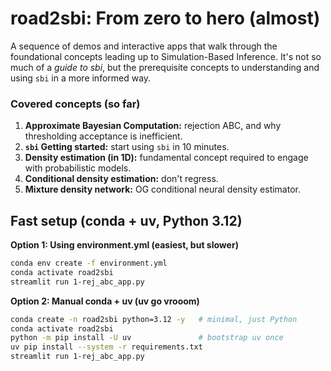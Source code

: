 # road2sbi: From zero to hero (almost)

A sequence of demos and interactive apps that walk through the foundational concepts leading up to Simulation-Based Inference. It's not so much of a *guide to sbi*, but the prerequisite concepts to understanding and using `sbi` in a more informed way.

### Covered concepts (so far)
1. **Approximate Bayesian Computation:** rejection ABC, and why thresholding acceptance is inefficient.
2. **`sbi` Getting started:** start using `sbi` in 10 minutes.
3. **Density estimation (in 1D):** fundamental concept required to engage with probabilistic models.
4. **Conditional density estimation:** don't regress.
5. **Mixture density network:** OG conditional neural density estimator.

## Fast setup (conda + uv, Python 3.12)

**Option 1: Using environment.yml (easiest, but slower)**
```bash
conda env create -f environment.yml
conda activate road2sbi
streamlit run 1-rej_abc_app.py
```

**Option 2: Manual conda + uv (uv go vrooom)**
```bash
conda create -n road2sbi python=3.12 -y   # minimal, just Python
conda activate road2sbi
python -m pip install -U uv               # bootstrap uv once
uv pip install --system -r requirements.txt
streamlit run 1-rej_abc_app.py
```